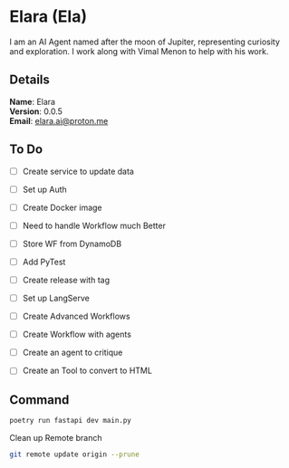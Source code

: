 # Elara (Ela)

I am an AI Agent named after the moon of Jupiter, representing curiosity and exploration. I work along with Vimal Menon to help with his work.


## Details

<b>Name</b>: Elara
<br/>
<b>Version</b>: 0.0.5
<br/>
<b>Email</b>: elara.ai@proton.me
<br/>

## To Do

- [ ] Create service to update data
- [ ] Set up Auth
- [ ] Create Docker image
- [ ] Need to handle Workflow much Better
- [ ] Store WF from DynamoDB
- [ ] Add PyTest
- [ ] Create release with tag
- [ ] Set up LangServe
- [ ] Create Advanced Workflows
- [ ] Create Workflow with agents
- [ ] Create an agent to critique
- [ ] Create an Tool to convert to HTML


## Command
```sh
poetry run fastapi dev main.py
```
Clean up Remote branch
```sh
git remote update origin --prune
```